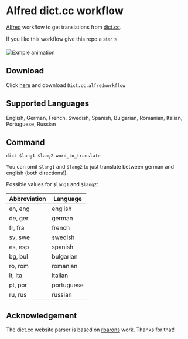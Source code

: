 # Alfred dict.cc workflow

[Alfred](https://www.alfredapp.com/) workflow to get translations from [dict.cc](http//dict.cc).

If you like this workflow give this repo a star ⭐

![Exmple animation](alfred-dict.cc-example.gif)

## Download
Click [here](https://github.com/dennis-tra/alfred-dict.cc-workflow/releases/tag/v1.0.0) and download `Dict.cc.alfredworkflow`

## Supported Languages
English, German, French, Swedish, Spanish, Bulgarian, Romanian, Italian, Portuguese, Russian

## Command
`dict $lang1 $lang2 word_to_translate`

You can omit `$lang1` and `$lang2` to just translate between german and english (both directions!).

Possible values for `$lang1` and `$lang2`:


| Abbreviation  | Language  |
|---------------|---|
| en, eng | english |
| de, ger | german |
| fr, fra | french |
| sv, swe | swedish |
| es, esp | spanish |
| bg, bul | bulgarian |
| ro, rom | romanian |
| it, ita | italian |
| pt, por | portuguese |
| ru, rus | russian |

## Acknowledgement
The dict.cc website parser is based on [rbarons](https://github.com/rbaron/dict.cc.py) work. Thanks for that!
